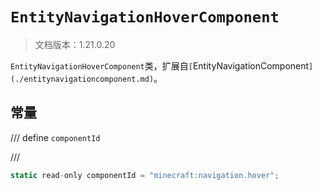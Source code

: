 # `EntityNavigationHoverComponent`

> 文档版本：1.21.0.20

`EntityNavigationHoverComponent`类，扩展自`[`EntityNavigationComponent`](./entitynavigationcomponent.md)`。

## 常量

/// define
`componentId`


///

```js
static read-only componentId = "minecraft:navigation.hover";
```

